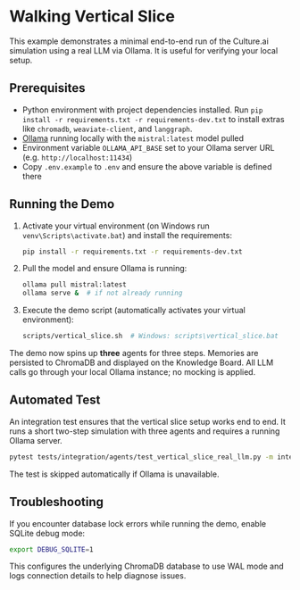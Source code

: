 # Walking Vertical Slice

This example demonstrates a minimal end-to-end run of the Culture.ai simulation using a real LLM via Ollama. It is useful for verifying your local setup.

## Prerequisites
- Python environment with project dependencies installed. Run
  `pip install -r requirements.txt -r requirements-dev.txt` to install extras like
  `chromadb`, `weaviate-client`, and `langgraph`.
- [Ollama](https://ollama.ai/) running locally with the `mistral:latest` model pulled
- Environment variable `OLLAMA_API_BASE` set to your Ollama server URL (e.g. `http://localhost:11434`)
- Copy `.env.example` to `.env` and ensure the above variable is defined there

## Running the Demo
1. Activate your virtual environment (on Windows run `venv\Scripts\activate.bat`) and install the requirements:
   ```bash
   pip install -r requirements.txt -r requirements-dev.txt
   ```
2. Pull the model and ensure Ollama is running:
   ```bash
   ollama pull mistral:latest
   ollama serve &  # if not already running
   ```
3. Execute the demo script (automatically activates your virtual environment):
   ```bash
   scripts/vertical_slice.sh  # Windows: scripts\vertical_slice.bat
   ```

The demo now spins up **three** agents for three steps. Memories are persisted to ChromaDB and displayed on the Knowledge Board. All LLM calls go through your local Ollama instance; no mocking is applied.

## Automated Test

An integration test ensures that the vertical slice setup works end to end. It runs a short two-step simulation with three agents and requires a running Ollama server.

```bash
pytest tests/integration/agents/test_vertical_slice_real_llm.py -m integration
```

The test is skipped automatically if Ollama is unavailable.

## Troubleshooting

If you encounter database lock errors while running the demo, enable SQLite debug
mode:

```bash
export DEBUG_SQLITE=1
```

This configures the underlying ChromaDB database to use WAL mode and logs
connection details to help diagnose issues.
